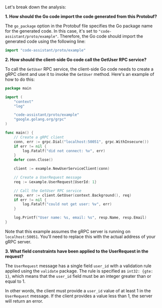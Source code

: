 Let's break down the analysis:

**1. How should the Go code import the code generated from this Protobuf?**

The `go_package` option in the Protobuf file specifies the Go package name for the generated code. In this case, it's set to `"code-assistant/proto/example"`. Therefore, the Go code should import the generated code using the following line:
```go
import "code-assistant/proto/example"
```
**2. How should the client-side Go code call the GetUser RPC service?**

To call the `GetUser` RPC service, the client-side Go code needs to create a gRPC client and use it to invoke the `GetUser` method. Here's an example of how to do this:
```go
package main

import (
	"context"
	"log"

	"code-assistant/proto/example"
	"google.golang.org/grpc"
)

func main() {
	// Create a gRPC client
	conn, err := grpc.Dial("localhost:50051", grpc.WithInsecure())
	if err != nil {
		log.Fatalf("did not connect: %v", err)
	}
	defer conn.Close()

	client := example.NewUserServiceClient(conn)

	// Create a UserRequest message
	req := &example.UserRequest{UserId: 1}

	// Call the GetUser RPC service
	resp, err := client.GetUser(context.Background(), req)
	if err != nil {
		log.Fatalf("could not get user: %v", err)
	}

	log.Printf("User name: %s, email: %s", resp.Name, resp.Email)
}
```
Note that this example assumes the gRPC server is running on `localhost:50051`. You'll need to replace this with the actual address of your gRPC server.

**3. What field constraints have been applied to the UserRequest in the request?**

The `UserRequest` message has a single field `user_id` with a validation rule applied using the `validate` package. The rule is specified as `int32: {gte: 1}`, which means that the `user_id` field must be an integer greater than or equal to 1.

In other words, the client must provide a `user_id` value of at least 1 in the `UserRequest` message. If the client provides a value less than 1, the server will return an error.